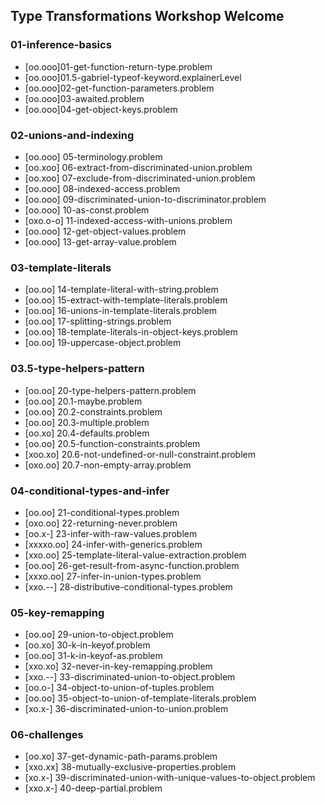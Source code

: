 ## Type Transformations Workshop Welcome
### 01-inference-basics
- [oo.ooo]01-get-function-return-type.problem
- [oo.ooo]01.5-gabriel-typeof-keyword.explainerLevel
- [oo.ooo]02-get-function-parameters.problem
- [oo.ooo]03-awaited.problem
- [oo.ooo]04-get-object-keys.problem

### 02-unions-and-indexing
- [oo.ooo] 05-terminology.problem
- [oo.xoo] 06-extract-from-discriminated-union.problem
- [oo.xoo] 07-exclude-from-discriminated-union.problem
- [oo.ooo] 08-indexed-access.problem
- [oo.ooo] 09-discriminated-union-to-discriminator.problem
- [oo.ooo] 10-as-const.problem
- [oxo.o-o] 11-indexed-access-with-unions.problem
- [oo.ooo] 12-get-object-values.problem
- [oo.ooo] 13-get-array-value.problem

### 03-template-literals
- [oo.oo] 14-template-literal-with-string.problem
- [oo.oo] 15-extract-with-template-literals.problem
- [oo.oo] 16-unions-in-template-literals.problem
- [oo.oo] 17-splitting-strings.problem
- [oo.oo] 18-template-literals-in-object-keys.problem
- [oo.oo] 19-uppercase-object.problem

### 03.5-type-helpers-pattern
- [oo.oo] 20-type-helpers-pattern.problem
- [oo.oo] 20.1-maybe.problem
- [oo.oo] 20.2-constraints.problem
- [oo.oo] 20.3-multiple.problem
- [oo.xo] 20.4-defaults.problem
- [oo.oo] 20.5-function-constraints.problem
- [xoo.xo] 20.6-not-undefined-or-null-constraint.problem
- [oxo.oo] 20.7-non-empty-array.problem

### 04-conditional-types-and-infer
- [oo.oo] 21-conditional-types.problem
- [oxo.oo] 22-returning-never.problem
- [oo.x-] 23-infer-with-raw-values.problem
- [xxxxo.oo] 24-infer-with-generics.problem
- [xxo.oo] 25-template-literal-value-extraction.problem
- [oo.oo] 26-get-result-from-async-function.problem
- [xxxo.oo] 27-infer-in-union-types.problem
- [xxo.--] 28-distributive-conditional-types.problem

### 05-key-remapping
- [oo.oo] 29-union-to-object.problem
- [oo.xo] 30-k-in-keyof.problem
- [oo.oo] 31-k-in-keyof-as.problem
- [xxo.xo] 32-never-in-key-remapping.problem
- [xxo.--] 33-discriminated-union-to-object.problem
- [oo.o-] 34-object-to-union-of-tuples.problem
- [oo.oo] 35-object-to-union-of-template-literals.problem
- [xo.x-] 36-discriminated-union-to-union.problem

### 06-challenges
- [oo.xo] 37-get-dynamic-path-params.problem
- [xxo.xx] 38-mutually-exclusive-properties.problem
- [xo.x-] 39-discriminated-union-with-unique-values-to-object.problem
- [xxo.x-] 40-deep-partial.problem
